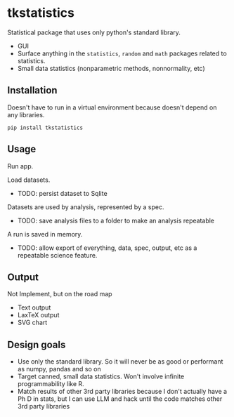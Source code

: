 # tkstatistics

Statistical package that uses only python's standard library.

- GUI
- Surface anything in the `statistics`, `random` and `math` packages related to statistics.
- Small data statistics (nonparametric methods, nonnormality, etc)

## Installation

Doesn't have to run in a virtual environment because doesn't depend on any libraries.

`pip install tkstatistics`

## Usage

Run app.

Load datasets.

- TODO: persist dataset to Sqlite

Datasets are used by analysis, represented by a spec.

- TODO: save analysis files to a folder to make an analysis repeatable

A run is saved in memory.

- TODO: allow export of everything, data, spec, output, etc as a repeatable science feature.

## Output

Not Implement, but on the road map

- Text output
- LaxTeX output
- SVG chart

## Design goals

- Use only the standard library. So it will never be as good or performant as numpy, pandas and so on
- Target canned, small data statistics. Won't involve infinite programmability like R.
- Match results of other 3rd party libraries because I don't actually have a Ph D in stats, but I can use LLM and hack
  until the code matches other 3rd party libraries

